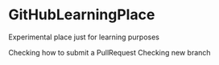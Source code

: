 # GitHubLearningPlace
Experimental place just for learning purposes

Checking how to submit a PullRequest
Checking new branch
